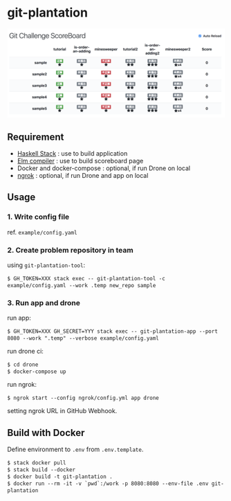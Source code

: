 # git-plantation

![](./image/scoreboard.png)

## Requirement

- [Haskell Stack](https://docs.haskellstack.org/) : use to build application
- [Elm compiler](http://elm-lang.org/) : use to build scoreboard page
- Docker and docker-compose : optional, if run Drone on local
- [ngrok](https://ngrok.com/) : optional, if run Drone and app on local

## Usage

### 1. Write config file

ref. `example/config.yaml`

### 2. Create problem repository in team

using `git-plantation-tool`:

```
$ GH_TOKEN=XXX stack exec -- git-plantation-tool -c example/config.yaml --work .temp new_repo sample
```

### 3. Run app and drone

run app:

```
$ GH_TOKEN=XXX GH_SECRET=YYY stack exec -- git-plantation-app --port 8080 --work ".temp" --verbose example/config.yaml
```

run drone ci:

```
$ cd drone
$ docker-compose up
```

run ngrok:

```
$ ngrok start --config ngrok/config.yml app drone
```

setting ngrok URL in GitHub Webhook.

## Build with Docker

Define environment to `.env` from `.env.template`.

```
$ stack docker pull
$ stack build --docker
$ docker build -t git-plantation .
$ docker run --rm -it -v `pwd`:/work -p 8080:8080 --env-file .env git-plantation
```
